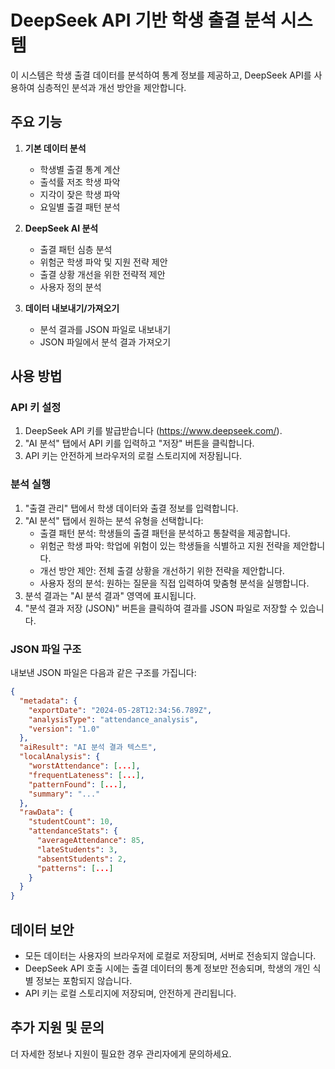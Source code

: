 # DeepSeek API 기반 학생 출결 분석 시스템

이 시스템은 학생 출결 데이터를 분석하여 통계 정보를 제공하고, DeepSeek API를 사용하여 심층적인 분석과 개선 방안을 제안합니다.

## 주요 기능

1. **기본 데이터 분석**
   - 학생별 출결 통계 계산
   - 출석률 저조 학생 파악
   - 지각이 잦은 학생 파악
   - 요일별 출결 패턴 분석

2. **DeepSeek AI 분석**
   - 출결 패턴 심층 분석
   - 위험군 학생 파악 및 지원 전략 제안
   - 출결 상황 개선을 위한 전략적 제안
   - 사용자 정의 분석

3. **데이터 내보내기/가져오기**
   - 분석 결과를 JSON 파일로 내보내기
   - JSON 파일에서 분석 결과 가져오기

## 사용 방법

### API 키 설정

1. DeepSeek API 키를 발급받습니다 (https://www.deepseek.com/).
2. "AI 분석" 탭에서 API 키를 입력하고 "저장" 버튼을 클릭합니다.
3. API 키는 안전하게 브라우저의 로컬 스토리지에 저장됩니다.

### 분석 실행

1. "출결 관리" 탭에서 학생 데이터와 출결 정보를 입력합니다.
2. "AI 분석" 탭에서 원하는 분석 유형을 선택합니다:
   - 출결 패턴 분석: 학생들의 출결 패턴을 분석하고 통찰력을 제공합니다.
   - 위험군 학생 파악: 학업에 위험이 있는 학생들을 식별하고 지원 전략을 제안합니다.
   - 개선 방안 제안: 전체 출결 상황을 개선하기 위한 전략을 제안합니다.
   - 사용자 정의 분석: 원하는 질문을 직접 입력하여 맞춤형 분석을 실행합니다.
3. 분석 결과는 "AI 분석 결과" 영역에 표시됩니다.
4. "분석 결과 저장 (JSON)" 버튼을 클릭하여 결과를 JSON 파일로 저장할 수 있습니다.

### JSON 파일 구조

내보낸 JSON 파일은 다음과 같은 구조를 가집니다:

```json
{
  "metadata": {
    "exportDate": "2024-05-28T12:34:56.789Z",
    "analysisType": "attendance_analysis",
    "version": "1.0"
  },
  "aiResult": "AI 분석 결과 텍스트",
  "localAnalysis": {
    "worstAttendance": [...],
    "frequentLateness": [...],
    "patternFound": [...],
    "summary": "..."
  },
  "rawData": {
    "studentCount": 10,
    "attendanceStats": {
      "averageAttendance": 85,
      "lateStudents": 3,
      "absentStudents": 2,
      "patterns": [...]
    }
  }
}
```

## 데이터 보안

- 모든 데이터는 사용자의 브라우저에 로컬로 저장되며, 서버로 전송되지 않습니다.
- DeepSeek API 호출 시에는 출결 데이터의 통계 정보만 전송되며, 학생의 개인 식별 정보는 포함되지 않습니다.
- API 키는 로컬 스토리지에 저장되며, 안전하게 관리됩니다.

## 추가 지원 및 문의

더 자세한 정보나 지원이 필요한 경우 관리자에게 문의하세요. 
